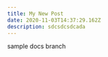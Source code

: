 ```yaml
---
title: My New Post
date: 2020-11-03T14:37:29.162Z
description: sdcsdcsdcada
---
```

sample docs branch